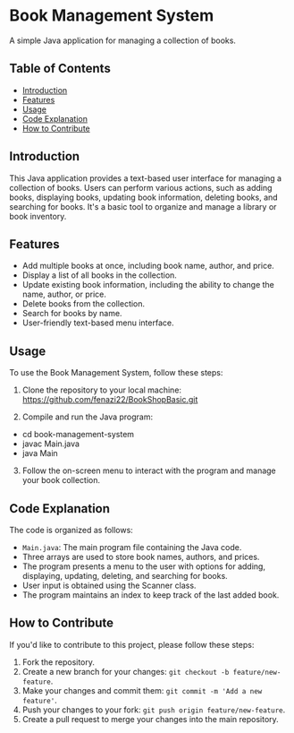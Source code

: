 # Book Management System

A simple Java application for managing a collection of books.

## Table of Contents
- [Introduction](#introduction)
- [Features](#features)
- [Usage](#usage)
- [Code Explanation](#code-explanation)
- [How to Contribute](#how-to-contribute)

## Introduction

This Java application provides a text-based user interface for managing a collection of books. Users can perform various actions, such as adding books, displaying books, updating book information, deleting books, and searching for books. It's a basic tool to organize and manage a library or book inventory.

## Features

- Add multiple books at once, including book name, author, and price.
- Display a list of all books in the collection.
- Update existing book information, including the ability to change the name, author, or price.
- Delete books from the collection.
- Search for books by name.
- User-friendly text-based menu interface.

## Usage

To use the Book Management System, follow these steps:

1. Clone the repository to your local machine:
https://github.com/fenazi22/BookShopBasic.git


2. Compile and run the Java program:

- cd book-management-system
- javac Main.java
- java Main
  
3. Follow the on-screen menu to interact with the program and manage your book collection.

## Code Explanation

The code is organized as follows:

- `Main.java`: The main program file containing the Java code.
- Three arrays are used to store book names, authors, and prices.
- The program presents a menu to the user with options for adding, displaying, updating, deleting, and searching for books.
- User input is obtained using the Scanner class.
- The program maintains an index to keep track of the last added book.

## How to Contribute

If you'd like to contribute to this project, please follow these steps:

1. Fork the repository.
2. Create a new branch for your changes: `git checkout -b feature/new-feature`.
3. Make your changes and commit them: `git commit -m 'Add a new feature'`.
4. Push your changes to your fork: `git push origin feature/new-feature`.
5. Create a pull request to merge your changes into the main repository.
